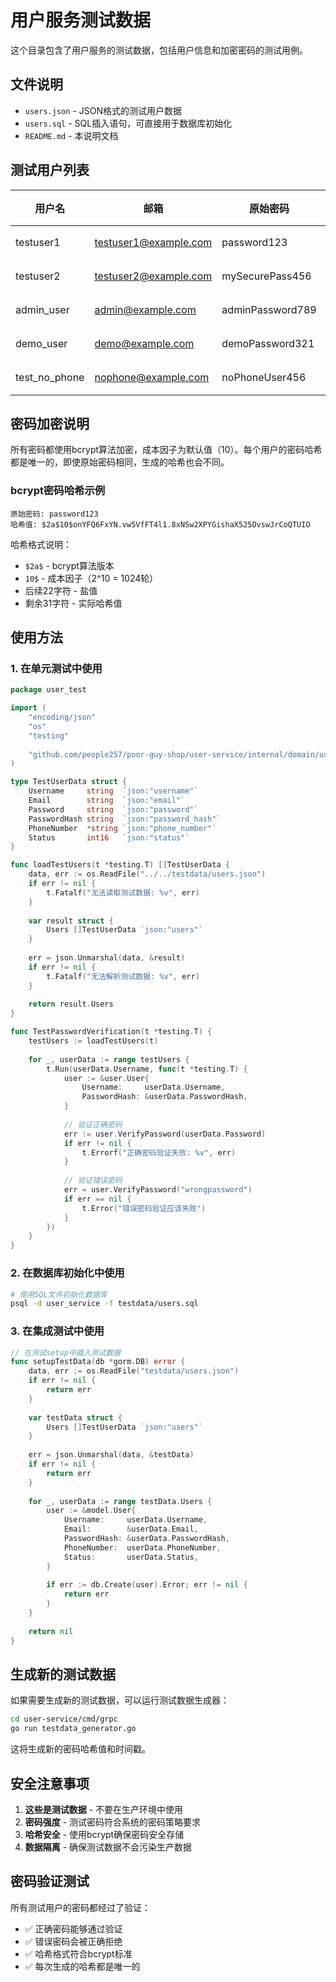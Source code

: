 # 用户服务测试数据

这个目录包含了用户服务的测试数据，包括用户信息和加密密码的测试用例。

## 文件说明

- `users.json` - JSON格式的测试用户数据
- `users.sql` - SQL插入语句，可直接用于数据库初始化
- `README.md` - 本说明文档

## 测试用户列表

| 用户名 | 邮箱 | 原始密码 | 手机号 | 状态 |
|--------|------|---------|--------|------|
| testuser1 | testuser1@example.com | password123 | 13800138001 | 正常 |
| testuser2 | testuser2@example.com | mySecurePass456 | - | 正常 |
| admin_user | admin@example.com | adminPassword789 | 13800138002 | 正常 |
| demo_user | demo@example.com | demoPassword321 | 13800138003 | 正常 |
| test_no_phone | nophone@example.com | noPhoneUser456 | - | 正常 |

## 密码加密说明

所有密码都使用bcrypt算法加密，成本因子为默认值（10）。每个用户的密码哈希都是唯一的，即使原始密码相同，生成的哈希也会不同。

### bcrypt密码哈希示例

```
原始密码: password123
哈希值: $2a$10$onYFQ6FxYN.vw5VfFT4l1.8xNSw2XPYGishaX525OvswJrCoQTUIO
```

哈希格式说明：
- `$2a$` - bcrypt算法版本
- `10$` - 成本因子（2^10 = 1024轮）
- 后续22字符 - 盐值
- 剩余31字符 - 实际哈希值

## 使用方法

### 1. 在单元测试中使用

```go
package user_test

import (
    "encoding/json"
    "os"
    "testing"
    
    "github.com/people257/poor-guy-shop/user-service/internal/domain/user"
)

type TestUserData struct {
    Username     string  `json:"username"`
    Email        string  `json:"email"`
    Password     string  `json:"password"`
    PasswordHash string  `json:"password_hash"`
    PhoneNumber  *string `json:"phone_number"`
    Status       int16   `json:"status"`
}

func loadTestUsers(t *testing.T) []TestUserData {
    data, err := os.ReadFile("../../testdata/users.json")
    if err != nil {
        t.Fatalf("无法读取测试数据: %v", err)
    }
    
    var result struct {
        Users []TestUserData `json:"users"`
    }
    
    err = json.Unmarshal(data, &result)
    if err != nil {
        t.Fatalf("无法解析测试数据: %v", err)
    }
    
    return result.Users
}

func TestPasswordVerification(t *testing.T) {
    testUsers := loadTestUsers(t)
    
    for _, userData := range testUsers {
        t.Run(userData.Username, func(t *testing.T) {
            user := &user.User{
                Username:     userData.Username,
                PasswordHash: &userData.PasswordHash,
            }
            
            // 验证正确密码
            err := user.VerifyPassword(userData.Password)
            if err != nil {
                t.Errorf("正确密码验证失败: %v", err)
            }
            
            // 验证错误密码
            err = user.VerifyPassword("wrongpassword")
            if err == nil {
                t.Error("错误密码验证应该失败")
            }
        })
    }
}
```

### 2. 在数据库初始化中使用

```bash
# 使用SQL文件初始化数据库
psql -d user_service -f testdata/users.sql
```

### 3. 在集成测试中使用

```go
// 在测试setup中插入测试数据
func setupTestData(db *gorm.DB) error {
    data, err := os.ReadFile("testdata/users.json")
    if err != nil {
        return err
    }
    
    var testData struct {
        Users []TestUserData `json:"users"`
    }
    
    err = json.Unmarshal(data, &testData)
    if err != nil {
        return err
    }
    
    for _, userData := range testData.Users {
        user := &model.User{
            Username:     userData.Username,
            Email:        &userData.Email,
            PasswordHash: &userData.PasswordHash,
            PhoneNumber:  userData.PhoneNumber,
            Status:       userData.Status,
        }
        
        if err := db.Create(user).Error; err != nil {
            return err
        }
    }
    
    return nil
}
```

## 生成新的测试数据

如果需要生成新的测试数据，可以运行测试数据生成器：

```bash
cd user-service/cmd/grpc
go run testdata_generator.go
```

这将生成新的密码哈希值和时间戳。

## 安全注意事项

1. **这些是测试数据** - 不要在生产环境中使用
2. **密码强度** - 测试密码符合系统的密码策略要求
3. **哈希安全** - 使用bcrypt确保密码安全存储
4. **数据隔离** - 确保测试数据不会污染生产数据

## 密码验证测试

所有测试用户的密码都经过了验证：
- ✅ 正确密码能够通过验证
- ✅ 错误密码会被正确拒绝
- ✅ 哈希格式符合bcrypt标准
- ✅ 每次生成的哈希都是唯一的
